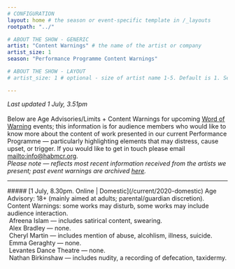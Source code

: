 ```yaml
---
# CONFIGURATION
layout: home # the season or event-specific template in /_layouts
rootpath: "../"

# ABOUT THE SHOW - GENERIC
artist: "Content Warnings" # the name of the artist or company
artist_size: 1
season: "Performance Programme Content Warnings"

# ABOUT THE SHOW - LAYOUT
# artist_size: 1 # optional - size of artist name 1-5. Default is 1. Set longer names to lower values

---
```

*Last updated 1 July, 3.51pm*<br><br>Below are Age Advisories/Limits + Content Warnings for upcoming [Word of Warning](/) events; this information is for audience members who would like to know more about the content of work presented in our current Performance Programme — particularly highlighting elements that may distress, cause upset, or trigger. If you would like to get in touch please email <mailto:info@habmcr.org>.<br>*Please note — reflects most recent information received from the artists we present; past event warnings are archived [here](/archive/warnings).*         
<hr>         
##### [1 July, 8.30pm. Online | Domestic](/current/2020-domestic)        
Age Advisory: 18+ (mainly aimed at adults; parental/guardian discretion).<br>Content Warnings: some works may disturb, some works may include audience interaction.<br>&nbsp;Afreena Islam — includes satirical content, swearing.<br>&nbsp;Alex Bradley — none.<br>&nbsp;Cheryl Martin — includes mention of abuse, alcohlism, illness, suicide.<br>&nbsp;Emma Geraghty — none.<br>&nbsp;Levantes Dance Theatre — none.<br>&nbsp;Nathan Birkinshaw — includes nudity, a recording of defecation, taxidermy.
